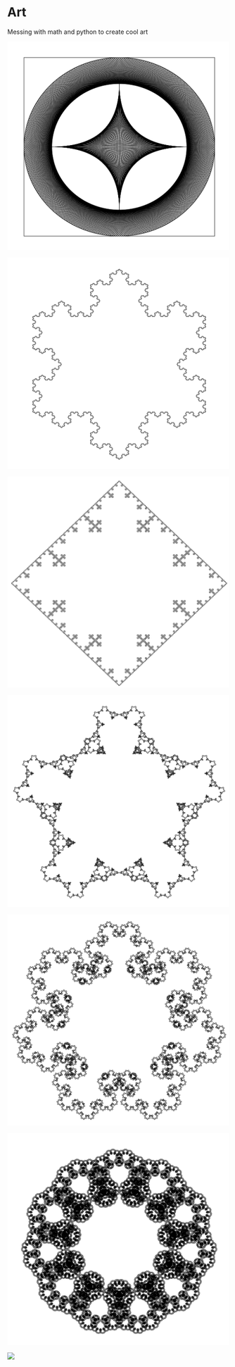 # Art
Messing with math and python to create cool art

![alt text](Images/outside_star.jpg)


![](Images/Koch_3-gon.jpg)

![](Images/Koch_4-gon.jpg)

![](Images/Koch_5-gon.jpg)

![](Images/Koch_7-gon.jpg)

![](Images/Koch_11-gon.jpg)

![](Images/Koch_20-gon.jpg)

